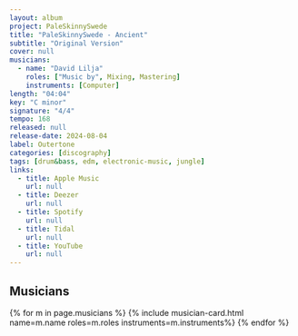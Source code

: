 ```yaml
---
layout: album
project: PaleSkinnySwede
title: "PaleSkinnySwede - Ancient"
subtitle: "Original Version"
cover: null
musicians:
  - name: "David Lilja"
    roles: ["Music by", Mixing, Mastering]
    instruments: [Computer]
length: "04:04"
key: "C minor"
signature: "4/4"
tempo: 168
released: null
release-date: 2024-08-04
label: Outertone
categories: [discography]
tags: [drum&bass, edm, electronic-music, jungle]
links:
  - title: Apple Music
    url: null
  - title: Deezer
    url: null
  - title: Spotify
    url: null
  - title: Tidal
    url: null
  - title: YouTube
    url: null
---
```


## Musicians
{% for m in page.musicians %}
  {% include musician-card.html name=m.name roles=m.roles instruments=m.instruments%}
{% endfor %}
